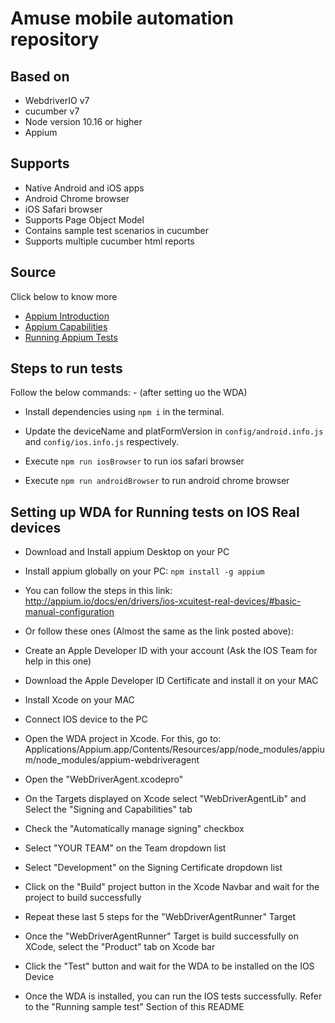# Amuse mobile automation repository 

## Based on

- WebdriverIO v7
- cucumber v7
- Node version 10.16 or higher
- Appium

## Supports
- Native Android and iOS apps
- Android Chrome browser 
- iOS Safari browser 
- Supports Page Object Model
- Contains sample test scenarios in cucumber
- Supports multiple cucumber html reports

## Source
Click below to know more 
- [Appium Introduction](http://appium.io/docs/en/about-appium/intro/)
- [Appium Capabilities](http://appium.io/docs/en/writing-running-appium/caps/)
- [Running Appium Tests](http://appium.io/docs/en/writing-running-appium/running-tests/)

## Steps to run tests
Follow the below commands: - (after setting uo the WDA)

- Install dependencies using `npm i` in the terminal.

- Update the deviceName and platFormVersion in `config/android.info.js` and `config/ios.info.js` respectively.

- Execute `npm run iosBrowser` to run ios safari browser

- Execute `npm run androidBrowser` to run android chrome browser

## Setting up WDA for Running tests on IOS Real devices
- Download and Install appium Desktop on your PC

- Install appium globally on your PC: `npm install -g appium`

- You can follow the steps in this link: http://appium.io/docs/en/drivers/ios-xcuitest-real-devices/#basic-manual-configuration

- Or follow these ones (Almost the same as the link posted above):

- Create an Apple Developer ID with your account (Ask the IOS Team for help in this one)

- Download the Apple Developer ID Certificate and install it on your MAC

- Install Xcode on your MAC

- Connect IOS device to the PC

- Open the WDA project in Xcode. For this, go to: Applications/Appium.app/Contents/Resources/app/node_modules/appium/node_modules/appium-webdriveragent

- Open the "WebDriverAgent.xcodepro" 

- On the Targets displayed on Xcode select "WebDriverAgentLib" and Select the "Signing and Capabilities" tab

- Check the "Automatically manage signing" checkbox

- Select "YOUR TEAM" on the Team dropdown list

- Select "Development" on the Signing Certificate dropdown list

- Click on the "Build" project button in the Xcode Navbar and wait for the project to build successfully

- Repeat these last 5 steps for the "WebDriverAgentRunner" Target

- Once the "WebDriverAgentRunner" Target is build successfully on XCode, select the "Product" tab on Xcode bar

- Click the "Test" button and wait for the WDA to be installed on the IOS Device

- Once the WDA is installed, you can run the IOS tests successfully. Refer to the "Running sample test" Section of this README 
